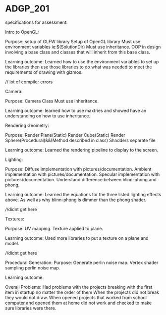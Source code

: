 # ADGP_201


specifications for assessment:

Intro to OpenGL:

Purpose: 
setup of GLFW library 
Setup of OpenGL library
Must use environment variables ie:$(SolutionDir)
Must use inheritance. OOP in design involving a base class and classes that will inherit from this base class.


Learning outcome:
Learned how to use the environment variables to set up the libraries then use those libraries to do what was needed to meet the requirements of drawing with gizmos. 


// lot of compiler errors

Camera:

Purpose:
Camera Class
Must use inheritance.

Learning outcome: 
 	learned how to use maxtries and showed have an understanding on how to use inheritance.
 

Rendering Geometry:

Purpose:
Render Plane(Static)
Render Cube(Static)
Render Sphere(Procedural)&&(Method described in class)
Shadders separate file

Learning outcome: 
	Learned the rendering pipeline to display to the screen.

Lighting:

Purpose:
Diffuse implementation with pictures/documentation.
Ambient implementation with pictures/documentation.
Specular implementation with  pictures/documentation.
Understand difference between blinn-phong and phong.


Learning outcome:
	Learned the equations for the three listed lighting effects above. As well as why blinn-phong is dimmer than the phong shader.

//didnt get here

Textures:

Purpose:
UV mapping.
Texture applied to plane.

Learning outcome:
	Used more libraries to put a texture on a plane and model.


//didnt get here

Procedural Generation:
Purpose:
Generate perlin noise map.
Vertex shader sampling perlin noise map.

Learning outcome:
	

Overall Problems:
Had problems with the projects breaking with the first item in startup no matter the order of them
When the projects did not break they would not draw.
When opened projects that worked from school computer and opened them at home did not work and checked to make sure libraries were there.
